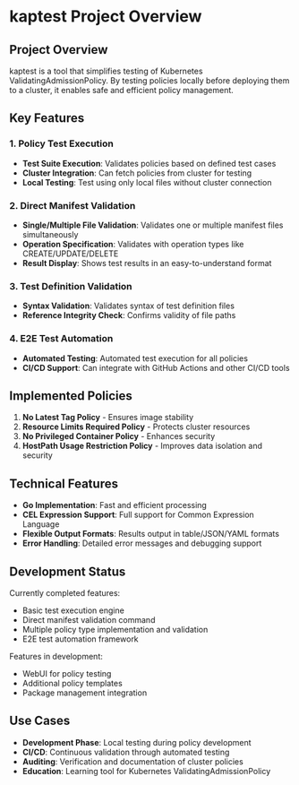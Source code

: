 # kaptest Project Overview

## Project Overview

kaptest is a tool that simplifies testing of Kubernetes ValidatingAdmissionPolicy. By testing policies locally before deploying them to a cluster, it enables safe and efficient policy management.

## Key Features

### 1. Policy Test Execution

- **Test Suite Execution**: Validates policies based on defined test cases
- **Cluster Integration**: Can fetch policies from cluster for testing
- **Local Testing**: Test using only local files without cluster connection

### 2. Direct Manifest Validation

- **Single/Multiple File Validation**: Validates one or multiple manifest files simultaneously
- **Operation Specification**: Validates with operation types like CREATE/UPDATE/DELETE
- **Result Display**: Shows test results in an easy-to-understand format

### 3. Test Definition Validation

- **Syntax Validation**: Validates syntax of test definition files
- **Reference Integrity Check**: Confirms validity of file paths

### 4. E2E Test Automation

- **Automated Testing**: Automated test execution for all policies
- **CI/CD Support**: Can integrate with GitHub Actions and other CI/CD tools

## Implemented Policies

1. **No Latest Tag Policy** - Ensures image stability
2. **Resource Limits Required Policy** - Protects cluster resources
3. **No Privileged Container Policy** - Enhances security
4. **HostPath Usage Restriction Policy** - Improves data isolation and security

## Technical Features

- **Go Implementation**: Fast and efficient processing
- **CEL Expression Support**: Full support for Common Expression Language
- **Flexible Output Formats**: Results output in table/JSON/YAML formats
- **Error Handling**: Detailed error messages and debugging support

## Development Status

Currently completed features:

- Basic test execution engine
- Direct manifest validation command
- Multiple policy type implementation and validation
- E2E test automation framework

Features in development:

- WebUI for policy testing
- Additional policy templates
- Package management integration

## Use Cases

- **Development Phase**: Local testing during policy development
- **CI/CD**: Continuous validation through automated testing
- **Auditing**: Verification and documentation of cluster policies
- **Education**: Learning tool for Kubernetes ValidatingAdmissionPolicy 